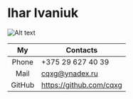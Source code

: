 # Ihar Ivaniuk  


![Alt text](http://images.vfl.ru/ii/1579256102/0c34e269/29230262.jpg)  


|   My   	| Contacts                	|
|:------:	|-------------------------	|
|  Phone 	| +375 29 627 40 39       	|
|  Mail  	| cqxg@ynadex.ru          	|
| GitHub 	| https://github.com/cqxg 	|
